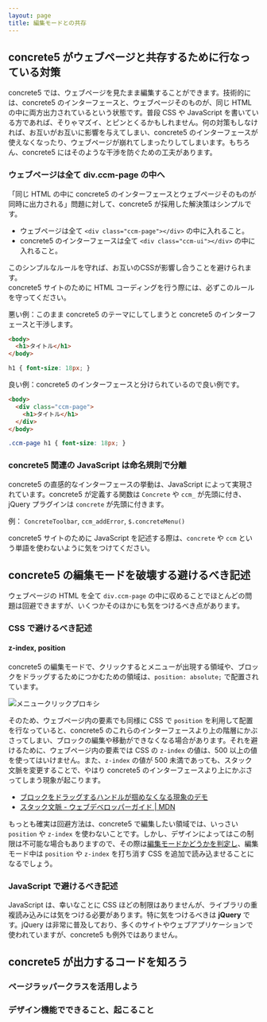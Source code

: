 ```yaml
---
layout: page
title: 編集モードとの共存
---
```


## concrete5 がウェブページと共存するために行なっている対策

concrete5 では、ウェブページを見たまま編集することができます。技術的には、concrete5 のインターフェースと、ウェブページそのものが、同じ HTML の中に両方出力されているという状態です。普段 CSS や JavaScript を書いている方であれば、そりゃマズイ、とピンとくるかもしれません。何の対策もしなければ、お互いがお互いに影響を与えてしまい、concrete5 のインターフェースが使えなくなったり、ウェブページが崩れてしまったりしてしまいます。もちろん、concrete5 にはそのような干渉を防ぐための工夫があります。

### ウェブページは全て div.ccm-page の中へ

「同じ HTML の中に concrete5 のインターフェースとウェブページそのものが同時に出力される」問題に対して、concrete5 が採用した解決策はシンプルです。

* ウェブページは全て `<div class="ccm-page"></div>` の中に入れること。
* concrete5 のインターフェースは全て `<div class="ccm-ui"></div>` の中に入れること。

このシンプルなルールを守れば、お互いのCSSが影響し合うことを避けられます。  
concrete5 サイトのために HTML コーディングを行う際には、必ずこのルールを守ってください。

悪い例：このまま concrete5 のテーマにしてしまうと concrete5 のインターフェースと干渉します。

```html
<body>
  <h1>タイトル</h1>
</body>
```

```css
h1 { font-size: 18px; }
```

良い例：concrete5 のインターフェースと分けられているので良い例です。

```html
<body>
  <div class="ccm-page">
    <h1>タイトル</h1>
  </div>
</body>
```

```css
.ccm-page h1 { font-size: 18px; }
```

### concrete5 関連の JavaScript は命名規則で分離

concrete5 の直感的なインターフェースの挙動は、JavaScript によって実現されています。concrete5 が定義する関数は `Concrete` や `ccm_` が先頭に付き、jQuery プラグインは `concrete` が先頭に付きます。

例： `ConcreteToolbar`, `ccm_addError`, `$.concreteMenu()`

concrete5 サイトのために JavaScript を記述する際は、`concrete` や `ccm` という単語を使わないように気をつけてください。

## concrete5 の編集モードを破壊する避けるべき記述

ウェブページの HTML を全て `div.ccm-page` の中に収めることでほとんどの問題は回避できますが、いくつかそのほかにも気をつけるべき点があります。

### CSS で避けるべき記述

#### z-index, position

concrete5 の編集モードで、クリックするとメニューが出現する領域や、ブロックをドラッグするためにつかむための領域は、`position: absolute;` で配置されています。

![メニュークリックプロキシ](https://raw.githubusercontent.com/concrete5cojp/Best-Practices-concrete5-Template-Development/master/images/click-proxy.png)

そのため、ウェブページ内の要素でも同様に CSS で `position` を利用して配置を行なっていると、concrete5 のこれらのインターフェースより上の階層にかぶさってしまい、ブロックの編集や移動ができなくなる場合があります。それを避けるために、ウェブページ内の要素では CSS の `z-index` の値は、500 以上の値を使ってはいけません。また、`z-index` の値が 500 未満であっても、スタック文脈を変更することで、やはり concrete5 のインターフェースより上にかぶさってしまう現象が起こります。

* [ブロックをドラッグするハンドルが掴めなくなる現象のデモ](https://codepen.io/hissy-github/pen/XEBYJB)
* [スタック文脈 - ウェブデベロッパーガイド | MDN](https://developer.mozilla.org/ja/docs/Web/Guide/CSS/Understanding_z_index/The_stacking_context)

もっとも確実は回避方法は、concrete5 で編集したい領域では、いっさい `position` や `z-index` を使わないことです。しかし、デザインによってはこの制限は不可能な場合もありますので、その際は[編集モードかどうかを判定し](https://concrete5-japan.org/help/5-7/developer/working-with-pages/getting-data-about-a-page/)、編集モード中は `position` や `z-index` を打ち消す CSS を追加で読み込ませることになるでしょう。

### JavaScript で避けるべき記述

JavaScript は、幸いなことに CSS ほどの制限はありませんが、ライブラリの重複読み込みには気をつける必要があります。特に気をつけるべきは **jQuery** です。jQuery は非常に普及しており、多くのサイトやウェブアプリケーションで使われていますが、concrete5 も例外ではありません。

## concrete5 が出力するコードを知ろう

### ページラッパークラスを活用しよう

### デザイン機能でできること、起こること
